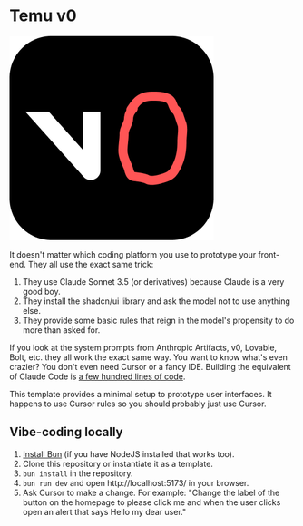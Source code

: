 # Temu v0

![Temu v0](./assets/icon.png)

It doesn't matter which coding platform you use to prototype your front-end.
They all use the exact same trick:

1. They use Claude Sonnet 3.5 (or derivatives) because Claude is a very good boy.
2. They install the shadcn/ui library and ask the model not to use anything else.
3. They provide some basic rules that reign in the model's propensity to do more than asked for.

If you look at the system prompts from Anthropic Artifacts, v0, Lovable, Bolt,
etc. they all work the exact same way. You want to know what's even crazier? You
don't even need Cursor or a fancy IDE. Building the equivalent of Claude Code is
[a few hundred lines of code](https://ampcode.com/how-to-build-an-agent).

This template provides a minimal setup to prototype user interfaces. It happens
to use Cursor rules so you should probably just use Cursor.

## Vibe-coding locally

1. [Install Bun](https://bun.sh/) (if you have NodeJS installed that works too).
2. Clone this repository or instantiate it as a template.
3. `bun install` in the repository.
4. `bun run dev` and open http://localhost:5173/ in your browser.
5. Ask Cursor to make a change. For example: "Change the label of the button on the homepage to please click me and when the user clicks open an alert that says Hello my dear user."
